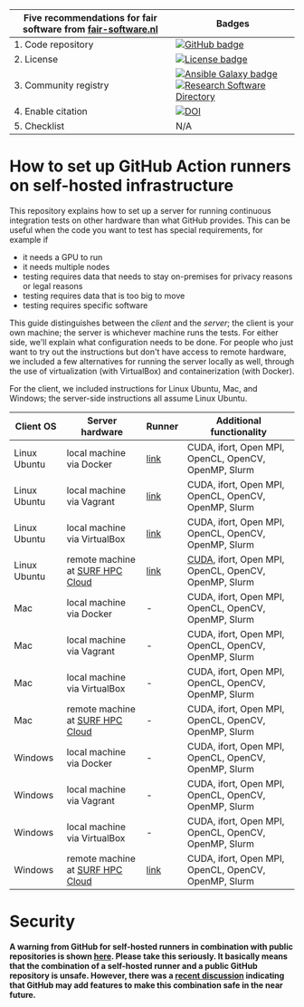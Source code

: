 | Five recommendations for fair software from [fair-software.nl](https://fair-software.nl) | Badges |
| --- | --- |
| 1. Code repository | [![GitHub badge](https://img.shields.io/badge/github-repo-000.svg?logo=github&labelColor=gray&color=blue)](https://github.com/ci-for-science/self-hosted-runners/) |
| 2. License | [![License badge](https://img.shields.io/github/license/ci-for-science/self-hosted-runners)](https://github.com/ci-for-science/self-hosted-runners/) |
| 3. Community registry | [![Ansible Galaxy badge](https://img.shields.io/badge/galaxy-fixme.fixme-660198.svg)](https://galaxy.ansible.com/fixme/fixme) [![Research Software Directory](https://img.shields.io/badge/rsd-self--hosted--runners-00a3e3.svg)](https://www.research-software.nl/software/self-hosted-runners) |
| 4. Enable citation | [![DOI](https://zenodo.org/badge/DOI/10.5281/zenodo.3904265.svg)](https://doi.org/10.5281/zenodo.3904265) |
| 5. Checklist | N/A |

# How to set up GitHub Action runners on self-hosted infrastructure

This repository explains how to set up a server for running continuous integration tests on other hardware than what
GitHub provides. This can be useful when the code you want to test has special requirements, for example if

- it needs a GPU to run
- it needs multiple nodes
- testing requires data that needs to stay on-premises for privacy reasons or legal reasons
- testing requires data that is too big to move
- testing requires specific software

This guide distinguishes between the _client_ and the _server_; the client is your own machine; the server is whichever
machine runs the tests. For either side, we'll explain what configuration needs to be done. For people who just want to
try out the instructions but don't have access to remote hardware, we included a few alternatives for running the server
locally as well, through the use of virtualization (with VirtualBox) and containerization (with Docker).

For the client, we included instructions for Linux Ubuntu, Mac, and Windows; the server-side instructions all assume
Linux Ubuntu.

| Client OS | Server hardware | Runner | Additional functionality |
| --- | --- | --- | --- |
| Linux Ubuntu | local machine via Docker           | [link](/ubuntu-docker/runner/README.md)          | CUDA, ifort, Open MPI, OpenCL, OpenCV, OpenMP, Slurm |
| Linux Ubuntu | local machine via Vagrant          | [link](/ubuntu-vagrant/runner/README.md)         | CUDA, ifort, Open MPI, OpenCL, OpenCV, OpenMP, Slurm |
| Linux Ubuntu | local machine via VirtualBox       | [link](/ubuntu-virtualbox/runner/README.md)      | CUDA, ifort, Open MPI, OpenCL, OpenCV, OpenMP, Slurm |
| Linux Ubuntu | remote machine at [SURF HPC Cloud] | [link](/ubuntu-surf-hpc-cloud/runner/README.md)  | [CUDA](/ubuntu-surf-hpc-cloud/with-cuda/README.md), ifort, Open MPI, OpenCL, OpenCV, OpenMP, Slurm |
| Mac          | local machine via Docker           | -                                                | CUDA, ifort, Open MPI, OpenCL, OpenCV, OpenMP, Slurm |
| Mac          | local machine via Vagrant          | -                                                | CUDA, ifort, Open MPI, OpenCL, OpenCV, OpenMP, Slurm |
| Mac          | local machine via VirtualBox       | -                                                | CUDA, ifort, Open MPI, OpenCL, OpenCV, OpenMP, Slurm |
| Mac          | remote machine at [SURF HPC Cloud] | -                                                | CUDA, ifort, Open MPI, OpenCL, OpenCV, OpenMP, Slurm |
| Windows      | local machine via Docker           | -                                                | CUDA, ifort, Open MPI, OpenCL, OpenCV, OpenMP, Slurm |
| Windows      | local machine via Vagrant          | -                                                | CUDA, ifort, Open MPI, OpenCL, OpenCV, OpenMP, Slurm |
| Windows      | local machine via VirtualBox       | -                                                | CUDA, ifort, Open MPI, OpenCL, OpenCV, OpenMP, Slurm |
| Windows      | remote machine at [SURF HPC Cloud] | [link](/windows-surf-hpc-cloud/runner/README.md) | CUDA, ifort, Open MPI, OpenCL, OpenCV, OpenMP, Slurm |

# Security

**A warning from GitHub for self-hosted runners in combination with public repositories is shown [here](https://help.github.com/en/actions/hosting-your-own-runners/about-self-hosted-runners#self-hosted-runner-security-with-public-repositories). Please take this seriously. It basically means that the combination of a self-hosted runner and a public GitHub repository is unsafe. However, there was a [recent discussion](https://github.com/actions/runner/issues/494) indicating that GitHub may add features to make this combination safe in the near future.**

[SURF HPC Cloud]: https://userinfo.surfsara.nl/systems/hpc-cloud
